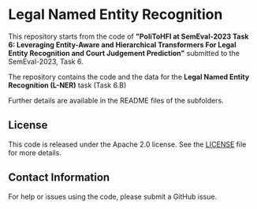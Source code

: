 # Legal Named Entity Recognition
This repository starts from the code of **"PoliToHFI at SemEval-2023 Task 6: Leveraging Entity-Aware and Hierarchical Transformers For Legal Entity Recognition and Court Judgement Prediction"** submitted to the SemEval-2023, Task 6.

The repository contains the code and the data for the **Legal Named Entity Recognition (L-NER)** task (Task 6.B)

Further details are available in the README files of the subfolders.

<!-- ## Citation
If you use this code, please cite the following paper:

```
``` -->

## License
This code is released under the Apache 2.0 license. See the [LICENSE](LICENSE) file for more details.

## Contact Information
For help or issues using the code, please submit a GitHub issue.
